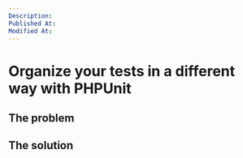 ```yaml
---
Description:
Published At:
Modified At:
---
```


# Organize your tests in a different way with PHPUnit

## The problem

## The solution

